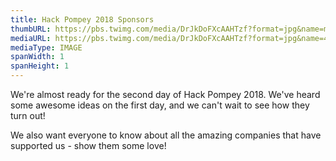 ```yaml
---
title: Hack Pompey 2018 Sponsors
thumbURL: https://pbs.twimg.com/media/DrJkDoFXcAAHTzf?format=jpg&name=medium
mediaURL: https://pbs.twimg.com/media/DrJkDoFXcAAHTzf?format=jpg&name=4096x4096
mediaType: IMAGE
spanWidth: 1
spanHeight: 1
---
```


We're almost ready for the second day of Hack Pompey 2018. We've heard some awesome ideas on the first day, and we can't wait to see how they turn out!

We also want everyone to know about all the amazing companies that have supported us - show them some love!
